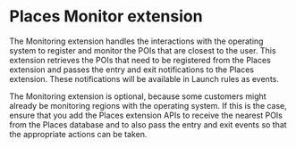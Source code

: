 # Places Monitor extension

The Monitoring extension handles the interactions with the operating system to register and monitor the POIs that are closest to the user. This extension retrieves the POIs that need to be registered from the Places extension and passes the entry and exit notifications to the Places extension. These notifications will be available in Launch rules as events.

The Monitoring extension is optional, because some customers might already be monitoring regions with the operating system. If this is the case, ensure that you add the Places extension APIs to receive the nearest POIs from the Places database and to also pass the entry and exit events so that the appropriate actions can be taken.

